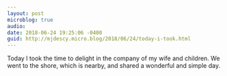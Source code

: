 ```yaml
---
layout: post
microblog: true
audio: 
date: 2018-06-24 19:25:06 -0400
guid: http://mjdescy.micro.blog/2018/06/24/today-i-took.html
---
```

Today I took the time to delight in the company of my wife and children. We went to the shore, which is nearby, and shared a wonderful and simple day.
